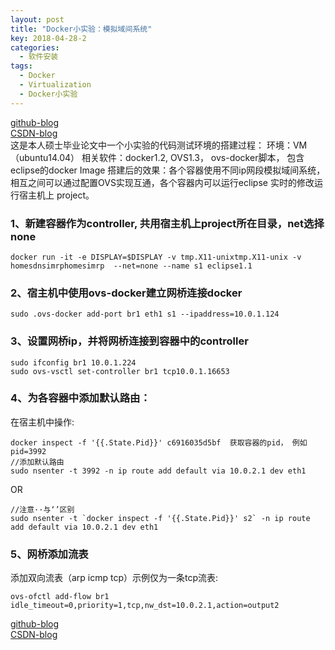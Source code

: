 ```yaml
---
layout: post
title: "Docker小实验：模拟域间系统"
key: 2018-04-28-2
categories:
  - 软件安装
tags:
  - Docker
  - Virtualization
  - Docker小实验
---
```



[github-blog](https://xftony.github.io/%E8%BD%AF%E4%BB%B6%E5%AE%89%E8%A3%85/2018/04/28/Docker%E5%B0%8F%E5%AE%9E%E9%AA%8C-%E6%A8%A1%E6%8B%9F%E5%9F%9F%E9%97%B4%E7%B3%BB%E7%BB%9F.html)  
[CSDN-blog](https://blog.csdn.net/xftony)     
这是本人硕士毕业论文中一个小实验的代码测试环境的搭建过程：
环境：VM（ubuntu14.04）
相关软件：docker1.2,  OVS1.3， ovs-docker脚本， 包含eclipse的docker Image
搭建后的效果：各个容器使用不同ip网段模拟域间系统，相互之间可以通过配置OVS实现互通，各个容器内可以运行eclipse 实时的修改运行宿主机上 project。  
<!--more-->   

### 1、新建容器作为controller, 共用宿主机上project所在目录，net选择none   

	docker run -it -e DISPLAY=$DISPLAY -v tmp.X11-unixtmp.X11-unix -v homesdnsimrphomesimrp  --net=none --name s1 eclipse1.1

### 2、宿主机中使用ovs-docker建立网桥连接docker

	sudo .ovs-docker add-port br1 eth1 s1 --ipaddress=10.0.1.124


### 3、设置网桥ip，并将网桥连接到容器中的controller

	sudo ifconfig br1 10.0.1.224
	sudo ovs-vsctl set-controller br1 tcp10.0.1.16653


### 4、为各容器中添加默认路由：  
在宿主机中操作:  

	docker inspect -f '{{.State.Pid}}' c6916035d5bf  获取容器的pid， 例如pid=3992    
	//添加默认路由
	sudo nsenter -t 3992 -n ip route add default via 10.0.2.1 dev eth1   

OR

    //注意··与‘’区别 
    sudo nsenter -t `docker inspect -f '{{.State.Pid}}' s2` -n ip route add default via 10.0.2.1 dev eth1 

### 5、网桥添加流表   
添加双向流表（arp icmp tcp）示例仅为一条tcp流表:   

	ovs-ofctl add-flow br1 idle_timeout=0,priority=1,tcp,nw_dst=10.0.2.1,action=output2

[github-blog](https://xftony.github.io/%E8%BD%AF%E4%BB%B6%E5%AE%89%E8%A3%85/2018/04/28/Docker%E5%B0%8F%E5%AE%9E%E9%AA%8C-%E6%A8%A1%E6%8B%9F%E5%9F%9F%E9%97%B4%E7%B3%BB%E7%BB%9F.html)  
[CSDN-blog](https://blog.csdn.net/xftony)    